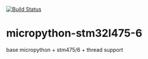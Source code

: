[![Build Status](https://travis-ci.org/hristoandreev/micropython-stm32l475-6.svg?branch=master)](https://travis-ci.org/hristoandreev/micropython-stm32l475-6)
# micropython-stm32l475-6
base micropython + stm475/6 + thread support
